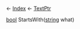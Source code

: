 ← [Index](Api-Index) ← [TextPtr](VRage.Game.ModAPI.Ingame.Utilities.TextPtr)

[bool](System.Boolean) StartsWith([string](System.String) what)

